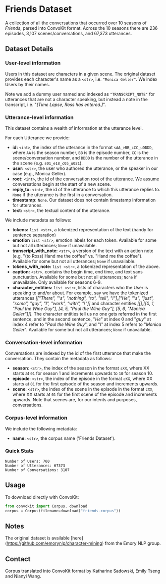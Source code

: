 # Friends Dataset

A collection of all the conversations that occurred over 10 seasons of <i>Friends</i>, parsed into ConvoKit format. Across the 10 seasons there are 236 episodes, 3,107 scenes/conversations, and 67,373 utterances.

## Dataset Details

### User-level information

Users in this dataset are characters in a given scene. The original dataset provides each character's name as a `<str>`, i.e. `"Monica Geller"`. We index Users by their names.

Note we add a dummy user named and indexed as `"TRANSCRIPT_NOTE"` for utterances that are not a character speaking, but instead a note in the transcript, i.e. "<i>[Time Lapse, Ross has entered.]</i>".

### Utterance-level information

This dataset contains a wealth of information at the utterance level.

For each Utterance we provide:

- **id:** `<int>`, the index of the utterance in the format `sAA_eBB_cCC_uDDDD`, where `AA` is the season number, `BB` is the episode number, `CC` is the scene/conversation number, and `DDDD` is the number of the utterance in the scene (e.g. `s01_e18_c05_u021`).
- **user:** `<str>`, the user who authored the utterance, or the speaker in our case (e.g., Monica Geller).
- **root:** `<int>`, the id of the conversation root of the utterance. We assume conversations begin at the start of a new scene.
- **reply_to:** `<int>`, the id of the utterance to which this utterance replies to. `None` if the utterance is the first in a conversation.
- **timestamp:** `None`. Our dataset does not contain timestamp information for utterances.
- **text:** `<str>`, the textual content of the utterance.

We include metadata as follows:

- **tokens:** `list <str>`, a tokenized representation of the text (handy for sentence separation)
- **emotion** `list <str>`, emotion labels for each token. Available for some but not all utterances; `None` if unavailable.
- **transcript_with_note:** `<str>`, a version of the text with an action note (e.g. "(to Ross) Hand me the coffee" vs. "Hand me the coffee"). Available for some but not all utterances; `None` if unavailable.
- **tokens_with_note:** `list <str>`, a tokenized representation of the above.
- **caption:** `<str>`, contains the begin time, end time, and text sans punctuation. Available for some but not all utterances; `None` if unavailable. Only available for seasons 6-9.
- **character_entities:** `list <str>`, lists of characters who the User is speaking to and/or about. For example, say we have the tokenized utterances _[["There", "'s", "nothing", "to", "tell", "!"],["He", "'s", "just", "some", "guy", "I", "work", "with", "!"]]_ and character entities _[[],[[0, 1, "Paul the Wine Guy"], [4, 5, "Paul the Wine Guy"], [5, 6, "Monica Geller"]]]_. The character entities tell us no one gets referred in the first sentence, and in the second sentence, "_He_" at index 0 and "_guy_" at index 4 refer to "_Paul the Wine Guy_", and "_I_" at index 5 refers to "_Monica Geller_". Available for some but not all utterances; `None` if unavailable.

### Conversation-level information

Conversations are indexed by the id of the first utterance that make the conversation. They contain the metadata as follows:

- **season**: `<str>`, the index of the season in the format `sXX`, where XX starts at `01` for season 1 and increments upwards to `10` for season 10.
- **episode**: `<str>`, the index of the episode in the format `eXX`, where XX starts at `01` for the first episode of the season and increments upwards.
- **scene**: `<str>`, the index of the scene in the episode in the format `cXX`, where XX starts at `01` for the first scene of the episode and increments upwards. Note that scenes are, for our intents and purposes, conversations.

### Corpus-level information

We include the following metadata:

- **name:** `<str>`, the corpus name ('Friends Dataset').

### Quick Stats

```
Number of Users: 700
Number of Utterances: 67373
Number of Conversations: 3107
```

## Usage

To download directly with ConvoKit:

```python
from convokit import Corpus, download
corpus = Corpus(filename=download("friends-corpus"))
```

## Notes

The original dataset is available [here] (https://github.com/emorynlp/character-mining) from the Emory NLP group.

## Contact

Corpus translated into ConvoKit format by Katharine Sadowski, Emily Tseng and Nianyi Wang.
